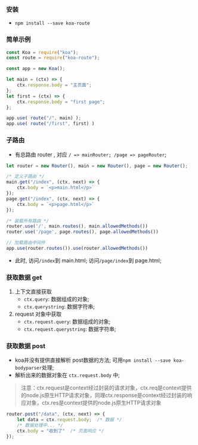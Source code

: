 ### 安装
* `npm install --save koa-route`

### 简单示例
```js
const Koa = require("koa");
const route = require("koa-route");

const app = new Koa();

let main = (ctx) => {
    ctx.response.body = "主页面";
};
let first = (ctx) => {
    ctx.response.body = "first page";
};

app.use( route("/", main) );
app.use( route("/first", first) )
```



### 子路由
* 有总路由 router , 对应 `/ => mainRouter; /page => pageRouter`;
```js
let router = new Router(), main = new Router(), page = new Router();

/* 定义子路由 */
main.get("/index", (ctx, next) => {
    ctx.body = `<p>main.html</p>`
});
page.get("/index", (ctx, next) => {
    ctx.body = `<p>page.html</p>`
});

/* 装载所有路由 */
router.use('/', main.routes(), main.allowedMethods())
router.use('/page', page.routes(), page.allowedMethods())

// 加载路由中间件
app.use(router.routes()).use(router.allowedMethods())
```
* 此时, 访问`/index`到 main.html; 访问`/page/index`到 page.html;



### 获取数据 get
1. 上下文直接获取
    * `ctx.query`: 数据组成的对象;
    * `ctx.querystring`: 数据字符串;
2. request 对象中获取
    * `ctx.request.query`: 数据组成的对象;
    * `ctx.request.querystring`: 数据字符串;


### 获取数据 post
* koa并没有提供直接解析 post数据的方法; 可用`npm install --save koa-bodyparser`处理;
* 解析出来的数据对象在 `ctx.request.body` 中;
> 注意：ctx.request是context经过封装的请求对象，ctx.req是context提供的node.js原生HTTP请求对象，同理ctx.response是context经过封装的响应对象，ctx.res是context提供的node.js原生HTTP请求对象
```js
router.post("/data", (ctx, next) => {
    let data = ctx.request.body;  /* 数据 */
    /* 数据处理中... */
    ctx.body = "收到了"  /* 页面响应 */
});
```
